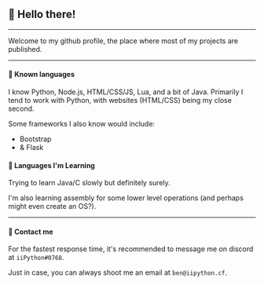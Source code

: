 ## 👋 Hello there!
---

Welcome to my github profile, the place where most of my projects are published.

---
#### 🧠 Known languages
I know Python, Node.js, HTML/CSS/JS, Lua, and a bit of Java.
Primarily I tend to work with Python, with websites (HTML/CSS) being my close second.

Some frameworks I also know would include:
  - Bootstrap
  - & Flask

#### 📘 Languages I'm Learning
Trying to learn Java/C slowly but definitely surely.

I'm also learning assembly for some lower level operations (and perhaps might even create an OS?).


---
#### 💬 Contact me
For the fastest response time, it's recommended to message me on discord at `iiPython#0768`.

Just in case, you can always shoot me an email at `ben@iipython.cf`.
